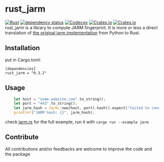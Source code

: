 # rust_jarm
[![Rust](https://github.com/Hugo-C/rustJarm/actions/workflows/rust.yml/badge.svg)](https://github.com/Hugo-C/rustJarm/actions/workflows/rust.yml)
[![dependency status](https://deps.rs/crate/rust_jarm/latest/status.svg)](https://deps.rs/crate/rust_jarm/)
[![Codecov](https://img.shields.io/codecov/c/github/Hugo-C/rustJarm)](https://app.codecov.io/gh/Hugo-C/rustJarm)
[![Crates.io](https://img.shields.io/crates/v/rust_jarm)](https://crates.io/crates/rust_jarm)
[![Crates.io](https://img.shields.io/crates/d/rust_jarm)](https://crates.io/crates/rust_jarm)  
rust_jarm is a library to compute JARM fingerprint. It is more or less a direct translation of [the original jarm implementation](https://github.com/salesforce/jarm) from Python to Rust.

## Installation
put in Cargo.toml:
```
[dependencies]
rust_jarm = "0.3.2"
```

## Usage

````rust
    let host = "some.website.com".to_string();
    let port = "443".to_string();
    let jarm_hash = Jarm::new(host, port).hash().expect("failed to connect");
    println!("JARM hash: {}", jarm_hash);
````

check [jarm.rs](examples/jarm.rs) for the full example, run it with `cargo run --example jarm`

## Contribute

All contributions and/or feedbacks are welcome to improve the code and the package
